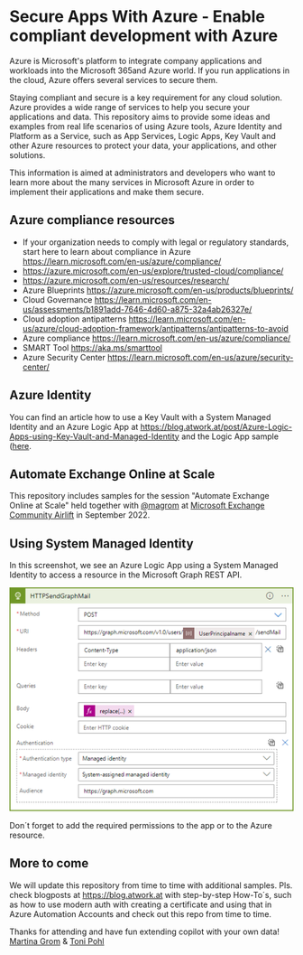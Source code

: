 # Secure Apps With Azure - Enable compliant development with Azure

Azure is Microsoft's platform to integrate company applications and workloads into the Microsoft 365and Azure world. If you run applications in the cloud, Azure offers several services to secure them.  

Staying compliant and secure is a key requirement for any cloud solution. Azure provides a wide range of services to help you secure your applications and data. This repository aims to provide some ideas and examples from real life scenarios of using Azure tools, Azure Identity and Platform as a Service, such as App Services, Logic Apps, Key Vault and other Azure resources to protect your data, your applications, and other solutions.  

This information is aimed at administrators and developers who want to learn more about the many services in Microsoft Azure in order to implement their applications and make them secure.

## Azure compliance resources

- If your organization needs to comply with legal or regulatory standards, start here to learn about compliance in Azure https://learn.microsoft.com/en-us/azure/compliance/
- https://azure.microsoft.com/en-us/explore/trusted-cloud/compliance/ 
- https://azure.microsoft.com/en-us/resources/research/ 
- Azure Blueprints https://azure.microsoft.com/en-us/products/blueprints/ 
- Cloud Governance https://learn.microsoft.com/en-us/assessments/b1891add-7646-4d60-a875-32a4ab26327e/ 
- Cloud adoption antipatterns https://learn.microsoft.com/en-us/azure/cloud-adoption-framework/antipatterns/antipatterns-to-avoid 
- Azure compliance https://learn.microsoft.com/en-us/azure/compliance/ 
- SMART Tool https://aka.ms/smarttool 
- Azure Security Center https://learn.microsoft.com/en-us/azure/security-center/	

## Azure Identity

You can find an article how to use a Key Vault with a System Managed Identity and an Azure Logic App at https://blog.atwork.at/post/Azure-Logic-Apps-using-Key-Vault-and-Managed-Identity and the Logic App sample ([here](./LogicApps/GetManager.json).  

## Automate Exchange Online at Scale

This repository includes samples for the session "Automate Exchange Online at Scale" held together with [@magrom](http://twitter.com/magrom) at [Microsoft Exchange Community Airlift](https://mecairlift.event.microsoft.com/ ) in September 2022.

## Using System Managed Identity

In this screenshot, we see an Azure Logic App using a System Managed Identity to access a resource in the Microsoft Graph REST API.

![using-managed-identity.png](./LogicApps/using-managed-identity.png)

Don´t forget to add the required permissions to the app or to the Azure resource.

## More to come

We will update this repository from time to time with additional samples. Pls. check blogposts at https://blog.atwork.at with step-by-step How-To´s, such as how to use modern auth with creating a certificate and using that in Azure Automation Accounts and check out this repo from time to time.

Thanks for attending and have fun extending copilot with your own data!  
[Martina Grom](https://twitter.com/magrom) & [Toni Pohl](https://twitter.com/atwork)

